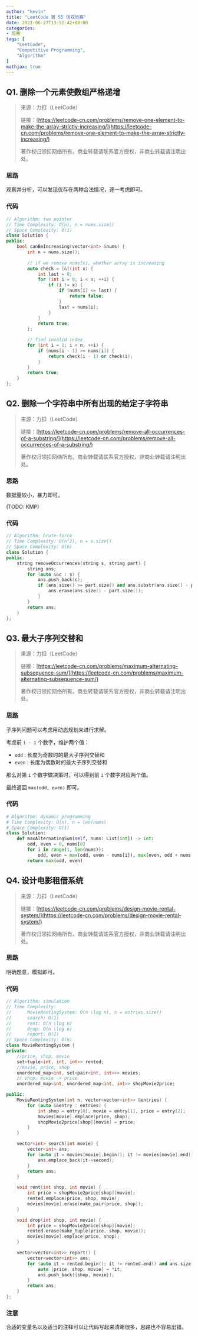 ```yaml
---
author: "kevin"
title: "LeetCode 第 55 场双周赛"
date: 2021-06-27T13:52:42+08:00
categories:
- 周赛
tags: [
    "LeetCode",
    "Competitive Programming",
    "Algorithm"
]
mathjax: true
---
```


## Q1. 删除一个元素使数组严格递增

> 来源：力扣（LeetCode）
>
> 链接：[https://leetcode-cn.com/problems/remove-one-element-to-make-the-array-strictly-increasing/](https://leetcode-cn.com/problems/remove-one-element-to-make-the-array-strictly-increasing/)
>
> 著作权归领扣网络所有。商业转载请联系官方授权，非商业转载请注明出处。

### 思路

观察并分析，可以发现仅存在两种合法情况，逐一考虑即可。

### 代码

```c++
// Algorithm: two pointer
// Time Complexity: O(n), n = nums.size()
// Space Complexity: O(1)
class Solution {
public:
    bool canBeIncreasing(vector<int> &nums) {
        int n = nums.size();
        
        // if we remove nums[x], whether array is increasing
        auto check = [&](int x) {
            int last = 0;
            for (int i = 0; i < n; ++i) {
                if (i != x) {
                    if (nums[i] <= last) {
                        return false;
                    }
                    last = nums[i];
                }
            }
            return true;
        };

        // find invalid index
        for (int i = 1; i < n; ++i) {
            if (nums[i - 1] >= nums[i]) {
                return check(i - 1) or check(i);
            }
        }
        return true;
    }
};
```



## Q2. 删除一个字符串中所有出现的给定子字符串

> 来源：力扣（LeetCode）
>
> 链接：[https://leetcode-cn.com/problems/remove-all-occurrences-of-a-substring/](https://leetcode-cn.com/problems/remove-all-occurrences-of-a-substring/)
>
> 著作权归领扣网络所有。商业转载请联系官方授权，非商业转载请注明出处。

### 思路

数据量较小，暴力即可。

(TODO: KMP)

### 代码

```c++
// Algorithm: brute-force
// Time Complexity: O(n^2), n = s.size()
// Space Complexity: O(n)
class Solution {
public:
    string removeOccurrences(string s, string part) {
        string ans;
        for (auto &&c : s) {
            ans.push_back(c);
            if (ans.size() >= part.size() and ans.substr(ans.size() - part.size()) == part) {
                ans.erase(ans.size() - part.size());
            }
        }
        return ans;
    }
};
```


## Q3. 最大子序列交替和

> 来源：力扣（LeetCode）
>
> 链接：[https://leetcode-cn.com/problems/maximum-alternating-subsequence-sum/](https://leetcode-cn.com/problems/maximum-alternating-subsequence-sum/)
>
> 著作权归领扣网络所有。商业转载请联系官方授权，非商业转载请注明出处。

### 思路

子序列问题可以考虑用动态规划来进行求解。

考虑前 `i - 1` 个数字，维护两个值：

* `odd` : 长度为奇数时的最大子序列交替和
* `even` : 长度为偶数时的最大子序列交替和

那么对第 `i` 个数字做决策时，可以得到前 `i` 个数字对应两个值。

最终返回 `max(odd, even)` 即可。

### 代码

```python
# Algorithm: dynamic programming
# Time Complexity: O(n), n = len(nums)
# Space Complexity: O(1)
class Solution:
    def maxAlternatingSum(self, nums: List[int]) -> int:
        odd, even = 0, nums[0]
        for i in range(1, len(nums)):
            odd, even = max(odd, even - nums[i]), max(even, odd + nums[i])
        return max(odd, even)
```


## Q4. 设计电影租借系统

> 来源：力扣（LeetCode）
>
> 链接：[https://leetcode-cn.com/problems/design-movie-rental-system/](https://leetcode-cn.com/problems/design-movie-rental-system/)
>
> 著作权归领扣网络所有。商业转载请联系官方授权，非商业转载请注明出处。

### 思路

明确题意，模拟即可。


### 代码

```c++
// Algorithm: simulation
// Time Complexity:
//      MovieRentingSystem: O(n \log n), n = entries.size()
//      search: O(1)
//      rent: O(n \log n)
//      drop: O(n \log n)
//      report: O(1)
// Space Complexity: O(n)
class MovieRentingSystem {
private:
    //price, shop, movie
    set<tuple<int, int, int>> rented;
    //movie, price, shop
    unordered_map<int, set<pair<int, int>>> movies;
    // shop, movie -> price
    unordered_map<int, unordered_map<int, int>> shopMovie2price;

public:
    MovieRentingSystem(int n, vector<vector<int>> &entries) {
        for (auto &&entry : entries) {
            int shop = entry[0], movie = entry[1], price = entry[2];
            movies[movie].emplace(price, shop);
            shopMovie2price[shop][movie] = price;
        }
    }

    vector<int> search(int movie) {
        vector<int> ans;
        for (auto it = movies[movie].begin(); it != movies[movie].end() and ans.size() < 5; ++it) {
            ans.emplace_back(it->second);
        }
        return ans;
    }

    void rent(int shop, int movie) {
        int price = shopMovie2price[shop][movie];
        rented.emplace(price, shop, movie);
        movies[movie].erase(make_pair(price, shop));
    }

    void drop(int shop, int movie) {
        int price = shopMovie2price[shop][movie];
        rented.erase(make_tuple(price, shop, movie));
        movies[movie].emplace(price, shop);
    }

    vector<vector<int>> report() {
        vector<vector<int>> ans;
        for (auto it = rented.begin(); it != rented.end() and ans.size() < 5; ++it) {
            auto [price, shop, movie] = *it;
            ans.push_back({shop, movie});
        }
        return ans;
    }
};
```

### 注意

合适的变量名以及适当的注释可以让代码写起来清晰很多，思路也不容易出错。
